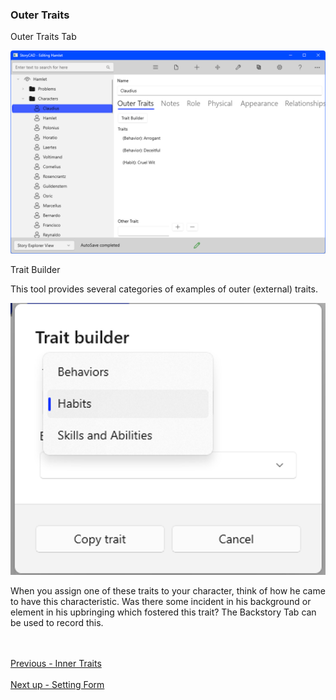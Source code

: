 ### Outer Traits ###
Outer Traits Tab <br/>

![](Character-Outer-Traits.png)

Trait Builder <br/>

This tool provides several categories of examples of outer (external) traits. <br/>

![](Trait-Builder.png)

When you assign one of these traits to your character, think of how he came to have this characteristic.  Was there some incident in his background or element in his upbringing which fostered this trait? The Backstory Tab can be used to record this. <br/>

 <br/><br/>
[Previous - Inner Traits](Inner_Traits.md) <br/><br/>
[Next up - Setting Form](Setting_Form.md)
